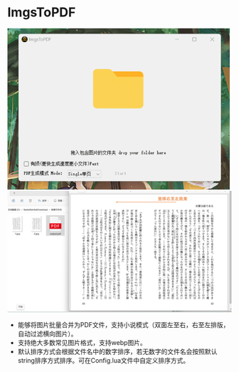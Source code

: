 # ImgsToPDF
<img src="https://github.com/Sinryou/ImagesToPDF/blob/master/Pics/GIF%202022-12-20%2022-35-54.gif" width="500"  alt="演示图片"/><br/>
<img src="https://github.com/Sinryou/ImagesToPDF/blob/master/Pics/%E7%AB%96%E6%8E%92%E6%95%88%E6%9E%9C.png" width="700"  alt="演示图片"/><br/>
   * 能够将图片批量合并为PDF文件，支持小说模式（双面左至右，右至左排版，自动过滤横向图片）。<br/>
   * 支持绝大多数常见图片格式，支持webp图片。
   * 默认排序方式会根据文件名中的数字排序，若无数字的文件名会按照默认string排序方式排序。可在Config.lua文件中自定义排序方式。
